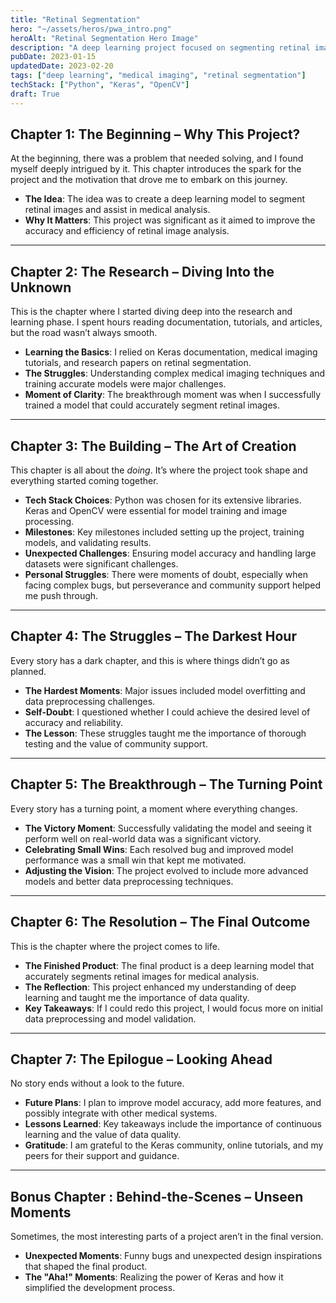```yaml
---
title: "Retinal Segmentation"
hero: "~/assets/heros/pwa_intro.png"
heroAlt: "Retinal Segmentation Hero Image"
description: "A deep learning project focused on segmenting retinal images for medical analysis."
pubDate: 2023-01-15
updatedDate: 2023-02-20
tags: ["deep learning", "medical imaging", "retinal segmentation"]
techStack: ["Python", "Keras", "OpenCV"]
draft: True
---
```


## Chapter 1: The Beginning – Why This Project?

At the beginning, there was a problem that needed solving, and I found myself deeply intrigued by it. This chapter introduces the spark for the project and the motivation that drove me to embark on this journey.

- **The Idea**: The idea was to create a deep learning model to segment retinal images and assist in medical analysis.
- **Why It Matters**: This project was significant as it aimed to improve the accuracy and efficiency of retinal image analysis.

---

## Chapter 2: The Research – Diving Into the Unknown

This is the chapter where I started diving deep into the research and learning phase. I spent hours reading documentation, tutorials, and articles, but the road wasn’t always smooth.

- **Learning the Basics**: I relied on Keras documentation, medical imaging tutorials, and research papers on retinal segmentation.
- **The Struggles**: Understanding complex medical imaging techniques and training accurate models were major challenges.
- **Moment of Clarity**: The breakthrough moment was when I successfully trained a model that could accurately segment retinal images.

---

## Chapter 3: The Building – The Art of Creation

This chapter is all about the _doing_. It’s where the project took shape and everything started coming together.

- **Tech Stack Choices**: Python was chosen for its extensive libraries. Keras and OpenCV were essential for model training and image processing.
- **Milestones**: Key milestones included setting up the project, training models, and validating results.
- **Unexpected Challenges**: Ensuring model accuracy and handling large datasets were significant challenges.
- **Personal Struggles**: There were moments of doubt, especially when facing complex bugs, but perseverance and community support helped me push through.

---

## Chapter 4: The Struggles – The Darkest Hour

Every story has a dark chapter, and this is where things didn’t go as planned.

- **The Hardest Moments**: Major issues included model overfitting and data preprocessing challenges.
- **Self-Doubt**: I questioned whether I could achieve the desired level of accuracy and reliability.
- **The Lesson**: These struggles taught me the importance of thorough testing and the value of community support.

---

## Chapter 5: The Breakthrough – The Turning Point

Every story has a turning point, a moment where everything changes.

- **The Victory Moment**: Successfully validating the model and seeing it perform well on real-world data was a significant victory.
- **Celebrating Small Wins**: Each resolved bug and improved model performance was a small win that kept me motivated.
- **Adjusting the Vision**: The project evolved to include more advanced models and better data preprocessing techniques.

---

## Chapter 6: The Resolution – The Final Outcome

This is the chapter where the project comes to life.

- **The Finished Product**: The final product is a deep learning model that accurately segments retinal images for medical analysis.
- **The Reflection**: This project enhanced my understanding of deep learning and taught me the importance of data quality.
- **Key Takeaways**: If I could redo this project, I would focus more on initial data preprocessing and model validation.

---

## Chapter 7: The Epilogue – Looking Ahead

No story ends without a look to the future.

- **Future Plans**: I plan to improve model accuracy, add more features, and possibly integrate with other medical systems.
- **Lessons Learned**: Key takeaways include the importance of continuous learning and the value of data quality.
- **Gratitude**: I am grateful to the Keras community, online tutorials, and my peers for their support and guidance.

---

## Bonus Chapter : Behind-the-Scenes – Unseen Moments

Sometimes, the most interesting parts of a project aren’t in the final version.

- **Unexpected Moments**: Funny bugs and unexpected design inspirations that shaped the final product.
- **The "Aha!" Moments**: Realizing the power of Keras and how it simplified the development process.
